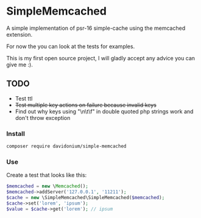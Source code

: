 # SimpleMemcached



A simple implementation of psr-16 simple-cache using the memcached extension.

For now the you can look at the tests for examples.


This is my first open source project, I will gladly accept any advice you can give me :).


## TODO

* Test ttl
* ~~Test multiple key actions on failure because invalid keys~~
* Find out why keys using "\n\t\f" in double quoted php strings work and don't throw exception


### Install

```bash
composer require davidonium/simple-memcached
```
### Use

Create a test that looks like this: 

```php
$memcached = new \Memcached();
$memcached->addServer('127.0.0.1', '11211');
$cache = new \SimpleMemcached\SimpleMemcached($memcached);
$cache->set('lorem', 'ipsum');
$value = $cache->get('lorem'); // ipsum
```